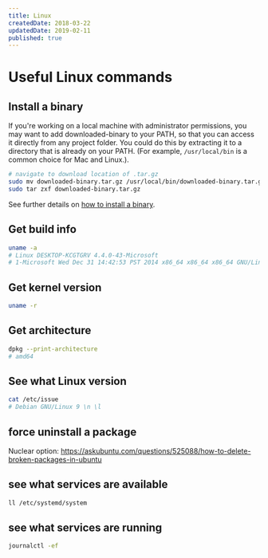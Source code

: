 ```yaml
---
title: Linux
createdDate: 2018-03-22
updatedDate: 2019-02-11
published: true
---
```


# Useful Linux commands

## Install a binary

If you're working on a local machine with administrator permissions,
you may want to add downloaded-binary to your PATH, so that you can
access it directly from any project folder. You could do this by
extracting it to a directory that is already on your PATH. (For
example, `/usr/local/bin` is a common choice for Mac and Linux.).

```sh
# navigate to download location of .tar.gz
sudo mv downloaded-binary.tar.gz /usr/local/bin/downloaded-binary.tar.gz
sudo tar zxf downloaded-binary.tar.gz
```

See further details on [how to install a binary].

## Get build info

```sh
uname -a
# Linux DESKTOP-KCGTGRV 4.4.0-43-Microsoft
# 1-Microsoft Wed Dec 31 14:42:53 PST 2014 x86_64 x86_64 x86_64 GNU/Linux
```

## Get kernel version

```sh
uname -r
```

## Get architecture

```sh
dpkg --print-architecture
# amd64
```

## See what Linux version

```sh
cat /etc/issue
# Debian GNU/Linux 9 \n \l
```

## force uninstall a package

Nuclear option:
https://askubuntu.com/questions/525088/how-to-delete-broken-packages-in-ubuntu

## see what services are available

```sh
ll /etc/systemd/system
```

## see what services are running

```sh
journalctl -ef
```

<!-- Links -->

[how to install a binary]:
  https://www.cyberciti.biz/faq/install-tarballs/

